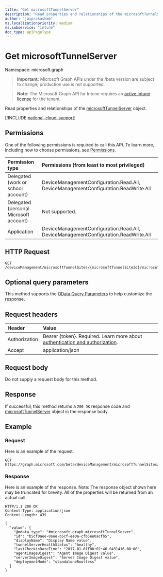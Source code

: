 ```yaml
---
title: "Get microsoftTunnelServer"
description: "Read properties and relationships of the microsoftTunnelServer object."
author: "jaiprakashmb"
ms.localizationpriority: medium
ms.subservice: "intune"
doc_type: apiPageType
---
```


# Get microsoftTunnelServer

Namespace: microsoft.graph

> **Important:** Microsoft Graph APIs under the /beta version are subject to change; production use is not supported.

> **Note:** The Microsoft Graph API for Intune requires an [active Intune license](https://go.microsoft.com/fwlink/?linkid=839381) for the tenant.

Read properties and relationships of the [microsoftTunnelServer](../resources/intune-mstunnel-microsofttunnelserver.md) object.

[!INCLUDE [national-cloud-support](../../includes/global-us.md)]

## Permissions
One of the following permissions is required to call this API. To learn more, including how to choose permissions, see [Permissions](/graph/permissions-reference).

|Permission type|Permissions (from least to most privileged)|
|:---|:---|
|Delegated (work or school account)|DeviceManagementConfiguration.Read.All, DeviceManagementConfiguration.ReadWrite.All|
|Delegated (personal Microsoft account)|Not supported.|
|Application|DeviceManagementConfiguration.Read.All, DeviceManagementConfiguration.ReadWrite.All|

## HTTP Request
<!-- {
  "blockType": "ignored"
}
-->
``` http
GET /deviceManagement/microsoftTunnelSites/{microsoftTunnelSiteId}/microsoftTunnelServers/{microsoftTunnelServerId}
```

## Optional query parameters
This method supports the [OData Query Parameters](/graph/query-parameters) to help customize the response.

## Request headers
|Header|Value|
|:---|:---|
|Authorization|Bearer {token}. Required. Learn more about [authentication and authorization](/graph/auth/auth-concepts).|
|Accept|application/json|

## Request body
Do not supply a request body for this method.

## Response
If successful, this method returns a `200 OK` response code and [microsoftTunnelServer](../resources/intune-mstunnel-microsofttunnelserver.md) object in the response body.

## Example

### Request
Here is an example of the request.
``` http
GET https://graph.microsoft.com/beta/deviceManagement/microsoftTunnelSites/{microsoftTunnelSiteId}/microsoftTunnelServers/{microsoftTunnelServerId}
```

### Response
Here is an example of the response. Note: The response object shown here may be truncated for brevity. All of the properties will be returned from an actual call.
``` http
HTTP/1.1 200 OK
Content-Type: application/json
Content-Length: 439

{
  "value": {
    "@odata.type": "#microsoft.graph.microsoftTunnelServer",
    "id": "b5cf0aee-0aee-b5cf-ee0a-cfb5ee0acfb5",
    "displayName": "Display Name value",
    "tunnelServerHealthStatus": "healthy",
    "lastCheckinDateTime": "2017-01-01T00:02:46.0431416-08:00",
    "agentImageDigest": "Agent Image Digest value",
    "serverImageDigest": "Server Image Digest value",
    "deploymentMode": "standaloneRootless"
  }
}
```
